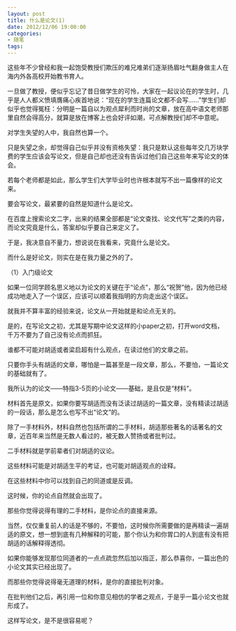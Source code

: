 ```yaml
---
layout: post
title: 什么是论文(1)
date: 2012/12/06 19:00:00
categories: 
- 随笔
tags: 
---
```


这些年不少曾经和我一起饱受教授们欺压的难兄难弟们逐渐扬眉吐气翻身做主人在海内外各高校开始教书育人。

一旦做了教授，便似乎忘记了昔日做学生的可怜，大家在一起议论在的学生时，几乎是人人都义愤填膺痛心疾首地说：“现在的学生连篇论文都不会写……”学生们却似乎也觉得冤枉：分明是一篇自以为观点犀利而时尚的文章，放在高中语文老师那里自然会得高分，就算是放在博客上也会好评如潮，可点解教授们却不中意呢。

对学生失望的人中，我自然也算一个。

只是失望之余，却觉得自己似乎并没有资格失望：我只是默认这些每年交几万块学费的学生应该会写论文，但是自己却也还没有告诉过他们自己这些年来写论文的体会。

若每个老师都是如此，那么学生们大学毕业时也许根本就写不出一篇像样的论文来。

要会写论文，最紧要的自然是知道什么是论文。

在百度上搜索论文二字，出来的结果全部都是“论文查找、论文代写”之类的内容，而论文究竟是什么，答案却似乎要自己来定义了。

于是，我决意自不量力，想说说在我看来，究竟什么是论文。

而什么是好论文，则实在是在我力量之外的了。

（1）入门级论文

如果一位同学顾名思义地以为论文的关键在于“论点”，那么“祝贺”他，因为他已经成功地走入了一个误区，应该可以顺着我指明的方向走出这个误区。

就我并不算丰富的经验来说，论文从一开始就是和论点无关的。

是的，在写论文之初，尤其是写期中论文这样的小paper之初，打开word文档，千万不要为了自己没有论点而抓狂。

谁都不可能对胡适或者梁启超有什么观点，在读过他们的文章之前。

只要你手头有胡适的文章，哪怕是一篇甚至是一段文章，那么，不要怕，一篇论文的基础就有了。

我所认为的论文——特指3-5页的小论文——基础，是且仅是“材料”。

材料首先是原文，如果你要写胡适而没有泛读过胡适的一篇文章，没有精读过胡适的一段话，那么是怎么也写不出“论文”的。

除了一手材料外，材料自然也包括所谓的二手材料，胡适那些著名的话著名的文章，近百年来当然是无数人看过的，被无数人赞扬或者批判过。

二手材料就是学前辈者们对胡适的议论。

这些材料可能是对胡适生平的考证，也可能对胡适观点的诠释。

在这些材料中你可以找到自己的同道或是反调。

这时候，你的论点自然就会出现了。

那些你觉得说得有理的二手材料，是你论点的直接来源。

当然，仅仅重复前人的话是不够的，不要怕，这时候你所需要做的是再精读一遍胡适的原文，想一想到底有几种解释的可能，那个你认为和你胃口的人到底有没有把胡适的话解释得透彻。

如果你能够发现那位同道者的一点点疏忽然后加以指正，那么恭喜你，一篇出色的小论文其实已经出现了。

而那些你觉得说得毫无道理的材料，是你的直接批判对象。

在批判他们之后，再引用一位和你意见相仿的学者之观点，于是乎一篇小论文也就形成了。

这样写论文，是不是很容易呢？
